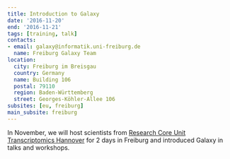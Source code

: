 ```yaml
---
title: Introduction to Galaxy
date: '2016-11-20'
end: '2016-11-21'
tags: [training, talk]
contacts:
- email: galaxy@informatik.uni-freiburg.de
  name: Freiburg Galaxy Team
location:
  city: Freiburg im Breisgau
  country: Germany
  name: Building 106
  postal: 79110
  region: Baden-Württemberg
  street: Georges-Köhler-Allee 106
subsites: [eu, freiburg]
main_subsite: freiburg
---
```


In November, we will host scientists from [Research Core Unit Transcriptomics Hannover](https://www.mh-hannover.de/24129.html?&L=1) for 2 days in Freiburg and introduced Galaxy in talks and workshops.

